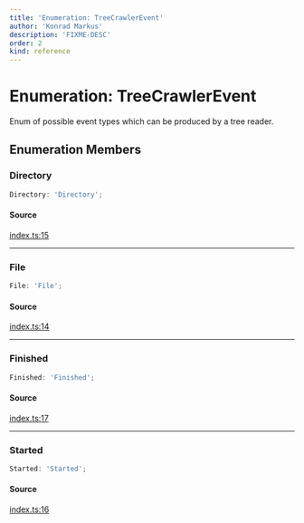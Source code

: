 ```yaml
---
title: 'Enumeration: TreeCrawlerEvent'
author: 'Konrad Markus'
description: 'FIXME-DESC'
order: 2
kind: reference
---
```


# Enumeration: TreeCrawlerEvent

Enum of possible event types which can be produced by a tree reader.

## Enumeration Members

### Directory

```ts
Directory: 'Directory';
```

#### Source

[index.ts:15](https://github.com/konkerdotdev/tiny-treecrawler-fp/blob/d889edd43bad878816e43a5941ed304eb3d9e371/src/index.ts#L15)

---

### File

```ts
File: 'File';
```

#### Source

[index.ts:14](https://github.com/konkerdotdev/tiny-treecrawler-fp/blob/d889edd43bad878816e43a5941ed304eb3d9e371/src/index.ts#L14)

---

### Finished

```ts
Finished: 'Finished';
```

#### Source

[index.ts:17](https://github.com/konkerdotdev/tiny-treecrawler-fp/blob/d889edd43bad878816e43a5941ed304eb3d9e371/src/index.ts#L17)

---

### Started

```ts
Started: 'Started';
```

#### Source

[index.ts:16](https://github.com/konkerdotdev/tiny-treecrawler-fp/blob/d889edd43bad878816e43a5941ed304eb3d9e371/src/index.ts#L16)
